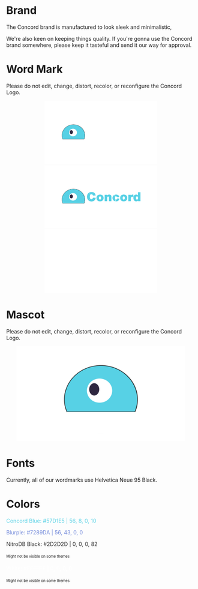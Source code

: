 # Brand
The Concord brand is manufactured to look sleek and minimalistic,

We're also keen on keeping things quality.
If you're gonna use the Concord brand somewhere, please keep it tasteful and send it our way for approval.

# Word Mark
Please do not edit, change, distort, recolor, or reconfigure the Concord Logo.

<p float="left" align="center">
  <img src="./wordmarks/darkmode.png" width="300" />
  <img src="./wordmarks/lightmode.png" width="300" /> 
  <img src="./wordmarks/nitrodb.png" width="300" />
</p>

# Mascot
Please do not edit, change, distort, recolor, or reconfigure the Concord Logo.

<p float="left" align="center">
  <img src="./mascot.png" width="450" />
</p>

# Fonts
Currently, all of our wordmarks use Helvetica Neue 95 Black.

# Colors

<span style="color:#57D1E5">Concord Blue: #57D1E5 | 56, 8, 0, 10</span>

<span style="color:#7289DA">Blurple: #7289DA | 56, 43, 0, 0</span>

<spam style="color:#2D2D2D">NitroDB Black: #2D2D2D | 0, 0, 0, 82</span>

<sup><sub>Might not be visible on some themes</sub></sup>

<span style="color:#FFFFFF">White: #FFFFFF | 0, 0, 0, 0</span>

<sup><sub>Might not be visible on some themes</sub></sup>
